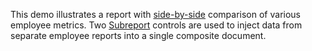This demo illustrates a report with [side-by-side](http://help.devexpress.com/#XtraReports/CustomDocument5315) comparison of various employee metrics. Two [Subreport](https://documentation.devexpress.com/#XtraReports/CustomDocument5175) controls are used to inject data from separate employee reports into a single composite document.